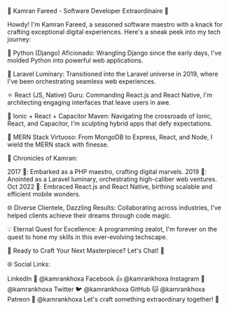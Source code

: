 🚀 Kamran Fareed - Software Developer Extraordinaire 🚀

Howdy! I'm Kamran Fareed, a seasoned software maestro with a knack for crafting exceptional digital experiences. Here's a sneak peek into my tech journey:

🐍 Python (Django) Aficionado: Wrangling Django since the early days, I've molded Python into powerful web applications.

🚀 Laravel Luminary: Transitioned into the Laravel universe in 2019, where I've been orchestrating seamless web experiences.

⚛️ React (JS, Native) Guru: Commanding React.js and React Native, I'm architecting engaging interfaces that leave users in awe.

🚀 Ionic + React + Capacitor Maven: Navigating the crossroads of Ionic, React, and Capacitor, I'm sculpting hybrid apps that defy expectations.

🍃 MERN Stack Virtuoso: From MongoDB to Express, React, and Node, I wield the MERN stack with finesse.

🚀 Chronicles of Kamran:

2017 🌟: Embarked as a PHP maestro, crafting digital marvels.
2019 🌟: Anointed as a Laravel luminary, orchestrating high-caliber web ventures.
Oct 2022 🌟: Embraced React.js and React Native, birthing scalable and efficient mobile wonders.

🌐 Diverse Clientele, Dazzling Results: Collaborating across industries, I've helped clients achieve their dreams through code magic.

💡 Eternal Quest for Excellence: A programming zealot, I'm forever on the quest to hone my skills in this ever-evolving techscape.

🔧 Ready to Craft Your Next Masterpiece? Let's Chat! 🔧

🌐 Social Links:

LinkedIn 📎 @kamrankhoxa
Facebook 👍 @kamrankhoxa
Instagram 📸 @kamrankhoxa
Twitter 🐦 @kamrankhoxa
GitHub 🐱 @kamrankhoxa
Patreon 💖 @kamrankhoxa
Let's craft something extraordinary together! 🚀
<!--
**kamrankhoxa/kamrankhoxa** is a ✨ _special_ ✨ repository because its `README.md` (this file) appears on your GitHub profile.

Here are some ideas to get you started:

- 🔭 I’m currently working on ...
- 🌱 I’m currently learning ...
- 👯 I’m looking to collaborate on ...
- 🤔 I’m looking for help with ...
- 💬 Ask me about ...
- 📫 How to reach me: ...
- 😄 Pronouns: ...
- ⚡ Fun fact: ...
-->

